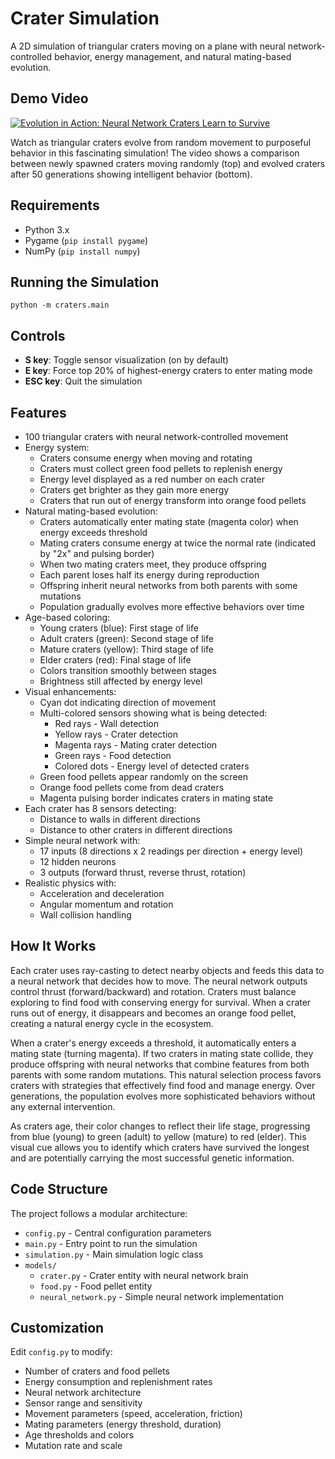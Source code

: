 # Crater Simulation

A 2D simulation of triangular craters moving on a plane with neural network-controlled behavior, energy management, and natural mating-based evolution.

## Demo Video
[![Evolution in Action: Neural Network Craters Learn to Survive](https://img.youtube.com/vi/88SG8uD1GIw/maxresdefault.jpg)](https://www.youtube.com/watch?v=88SG8uD1GIw)

Watch as triangular craters evolve from random movement to purposeful behavior in this fascinating simulation! The video shows a comparison between newly spawned craters moving randomly (top) and evolved craters after 50 generations showing intelligent behavior (bottom).

## Requirements
- Python 3.x
- Pygame (`pip install pygame`)
- NumPy (`pip install numpy`)

## Running the Simulation
```
python -m craters.main
```

## Controls
- **S key**: Toggle sensor visualization (on by default)
- **E key**: Force top 20% of highest-energy craters to enter mating mode
- **ESC key**: Quit the simulation

## Features
- 100 triangular craters with neural network-controlled movement
- Energy system:
  - Craters consume energy when moving and rotating
  - Craters must collect green food pellets to replenish energy
  - Energy level displayed as a red number on each crater
  - Craters get brighter as they gain more energy
  - Craters that run out of energy transform into orange food pellets
- Natural mating-based evolution:
  - Craters automatically enter mating state (magenta color) when energy exceeds threshold
  - Mating craters consume energy at twice the normal rate (indicated by "2x" and pulsing border)
  - When two mating craters meet, they produce offspring
  - Each parent loses half its energy during reproduction
  - Offspring inherit neural networks from both parents with some mutations
  - Population gradually evolves more effective behaviors over time
- Age-based coloring:
  - Young craters (blue): First stage of life
  - Adult craters (green): Second stage of life
  - Mature craters (yellow): Third stage of life 
  - Elder craters (red): Final stage of life
  - Colors transition smoothly between stages
  - Brightness still affected by energy level
- Visual enhancements:
  - Cyan dot indicating direction of movement
  - Multi-colored sensors showing what is being detected:
    - Red rays - Wall detection
    - Yellow rays - Crater detection
    - Magenta rays - Mating crater detection
    - Green rays - Food detection
    - Colored dots - Energy level of detected craters
  - Green food pellets appear randomly on the screen
  - Orange food pellets come from dead craters
  - Magenta pulsing border indicates craters in mating state
- Each crater has 8 sensors detecting:
  - Distance to walls in different directions
  - Distance to other craters in different directions
- Simple neural network with:
  - 17 inputs (8 directions x 2 readings per direction + energy level)
  - 12 hidden neurons
  - 3 outputs (forward thrust, reverse thrust, rotation)
- Realistic physics with:
  - Acceleration and deceleration
  - Angular momentum and rotation
  - Wall collision handling

## How It Works
Each crater uses ray-casting to detect nearby objects and feeds this data to a neural network that decides how to move. The neural network outputs control thrust (forward/backward) and rotation. Craters must balance exploring to find food with conserving energy for survival. When a crater runs out of energy, it disappears and becomes an orange food pellet, creating a natural energy cycle in the ecosystem.

When a crater's energy exceeds a threshold, it automatically enters a mating state (turning magenta). If two craters in mating state collide, they produce offspring with neural networks that combine features from both parents with some random mutations. This natural selection process favors craters with strategies that effectively find food and manage energy. Over generations, the population evolves more sophisticated behaviors without any external intervention.

As craters age, their color changes to reflect their life stage, progressing from blue (young) to green (adult) to yellow (mature) to red (elder). This visual cue allows you to identify which craters have survived the longest and are potentially carrying the most successful genetic information.

## Code Structure
The project follows a modular architecture:
- `config.py` - Central configuration parameters
- `main.py` - Entry point to run the simulation
- `simulation.py` - Main simulation logic class
- `models/`
  - `crater.py` - Crater entity with neural network brain
  - `food.py` - Food pellet entity
  - `neural_network.py` - Simple neural network implementation

## Customization
Edit `config.py` to modify:
- Number of craters and food pellets
- Energy consumption and replenishment rates
- Neural network architecture
- Sensor range and sensitivity
- Movement parameters (speed, acceleration, friction)
- Mating parameters (energy threshold, duration)
- Age thresholds and colors
- Mutation rate and scale
